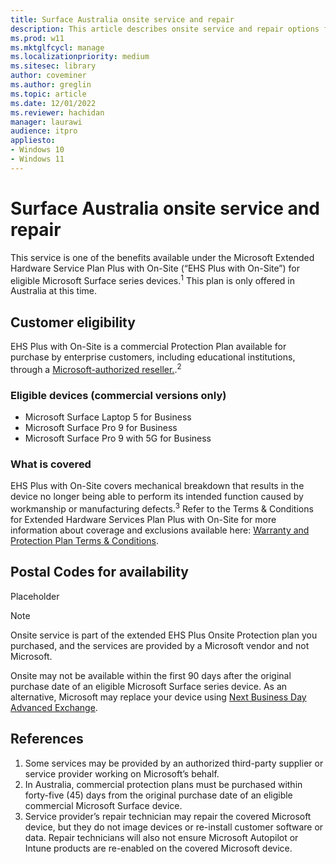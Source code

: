 ```yaml
---
title: Surface Australia onsite service and repair
description: This article describes onsite service and repair options for Surface devices in Australia
ms.prod: w11
ms.mktglfcycl: manage
ms.localizationpriority: medium
ms.sitesec: library
author: coveminer
ms.author: greglin
ms.topic: article
ms.date: 12/01/2022
ms.reviewer: hachidan
manager: laurawi
audience: itpro
appliesto:
- Windows 10
- Windows 11
---
```


# Surface Australia onsite service and repair

This service is one of the benefits available under the Microsoft Extended Hardware Service Plan Plus with On-Site (“EHS Plus with On-Site”) for eligible Microsoft Surface series devices.<sup>1</sup>
This plan is only offered in Australia at this time.

## Customer eligibility

EHS Plus with On-Site is a commercial Protection Plan available for purchase by enterprise customers, including educational institutions, through a [Microsoft-authorized reseller.](https://www.microsoft.com/surface/business/where-to-buy-microsoft-surface).<sup>2</sup>

### Eligible devices (commercial versions only)

- Microsoft Surface Laptop 5 for Business
- Microsoft Surface Pro 9 for Business
- Microsoft Surface Pro 9 with 5G for Business

### What is covered

EHS Plus with On-Site covers mechanical breakdown that results in the device no longer being able to perform its intended function caused by workmanship or manufacturing defects.<sup>3</sup> Refer to the Terms & Conditions for Extended Hardware Services Plan Plus with On-Site for more information about coverage and exclusions available here: [Warranty and Protection Plan Terms & Conditions](https://support.microsoft.com/topic/warranty-and-protection-plan-terms-conditions-eedf7a23-84a7-1a47-480b-0e10503eedf5).

## Postal Codes for availability

Placeholder

> [!NOTE]
> Onsite service is part of the extended EHS Plus Onsite Protection plan you purchased, and the services are provided by a Microsoft vendor and not Microsoft.  

Onsite may not be available within the first 90 days after the original purchase date of an eligible Microsoft Surface series device. As an alternative, Microsoft may replace your device using [Next Business Day Advanced Exchange](surface-advanced-exchange-replacement.md).

## References

1. Some services may be provided by an authorized third-party supplier or service provider working on Microsoft’s behalf.
1. In Australia, commercial protection plans must be purchased within forty-five (45) days from the original purchase date of an eligible commercial Microsoft Surface device.
1. Service provider’s repair technician may repair the covered Microsoft device, but they do not image devices or re-install customer software or data. Repair technicians will also not ensure Microsoft Autopilot or Intune products are re-enabled on the covered Microsoft device.
